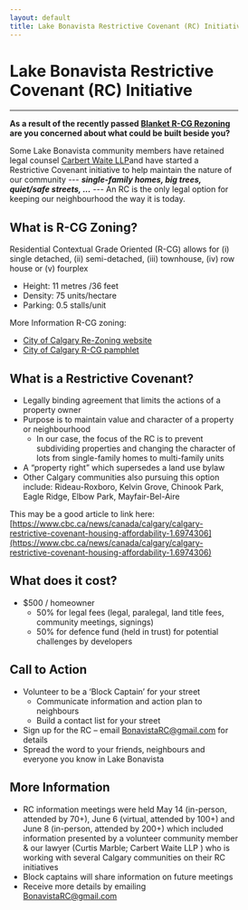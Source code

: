 ```yaml
---
layout: default
title: Lake Bonavista Restrictive Covenant (RC) Initiative
---
```




<html>
<head>
<meta name="viewport" content="width=device-width, initial-scale=1">
<style>
* {
  box-sizing: border-box;
}

/* Create two equal columns that floats next to each other */
.column {
  float: left;
  width: 50%;
  padding: 10px;
}

/* Clear floats after the columns */
.row:after {
  content: "";
  display: table;
  clear: both;
}

img {
	width: 90%;
}

.column p {
	text-align: center;
}

h1 {
  text-align: center;
}


</style>
</head>
</html>


# Lake Bonavista Restrictive Covenant (RC) Initiative

---

**As a result of the recently passed [Blanket R-CG Rezoning](https://www.calgary.ca/planning/projects/rezoning-for-housing.html) are you concerned about what could be
built beside you?** 

Some Lake Bonavista community members have retained legal counsel [Carbert Waite LLP](https://carbertwaite.com/)and have started a Restrictive Covenant initiative to help maintain the nature of our community --- ***single-family homes, big trees, quiet/safe streets, ...*** --- An RC is the only legal option for keeping our neighbourhood the way it is today.

## What is R-CG Zoning?

Residential Contextual Grade Oriented (R-CG) allows for (i) single detached, (ii) semi-detached, (iii)
townhouse, (iv) row house or (v) fourplex
* Height: 11 metres /36 feet
* Density: 75 units/hectare
* Parking: 0.5 stalls/unit

More Information R-CG zoning:
* [City of Calgary Re-Zoning website](https://www.calgary.ca/planning/projects/rezoning-for-housing.html)
* [City of Calgary R-CG pamphlet](https://www.calgary.ca/content/dam/www/pda/pd/publishingimages/current-projects/R-CG-residential-grade-oriented.pdf)


## What is a Restrictive Covenant?

* Legally binding agreement that limits the actions of a property owner
* Purpose is to maintain value and character of a property or neighbourhood
  * In our case, the focus of the RC is to prevent subdividing properties and changing the
character of lots from single-family homes to multi-family units
* A “property right” which supersedes a land use bylaw
* Other Calgary communities also pursuing this option include: Rideau-Roxboro, Kelvin Grove,
Chinook Park, Eagle Ridge, Elbow Park, Mayfair-Bel-Aire

This may be a good article to link here: [https://www.cbc.ca/news/canada/calgary/calgary-restrictive-covenant-housing-affordability-1.6974306](https://www.cbc.ca/news/canada/calgary/calgary-restrictive-covenant-housing-affordability-1.6974306)

## What does it cost?
* $500 / homeowner
  * 50% for legal fees (legal, paralegal, land title fees, community meetings, signings)
  * 50% for defence fund (held in trust) for potential challenges by developers

## Call to Action
* Volunteer to be a ‘Block Captain’ for your street
  *  Communicate information and action plan to neighbours
  * Build a contact list for your street
* Sign up for the RC – email BonavistaRC@gmail.com for details
* Spread the word to your friends, neighbours and everyone you know in Lake Bonavista

## More Information
* RC information meetings were held May 14 (in-person, attended by 70+), June 6 (virtual,
attended by 100+) and June 8 (in-person, attended by 200+) which included information
presented by a volunteer community member &amp; our lawyer (Curtis Marble; Carbert Waite LLP )
who is working with several Calgary communities on their RC initiatives
* Block captains will share information on future meetings
* Receive more details by emailing BonavistaRC@gmail.com
